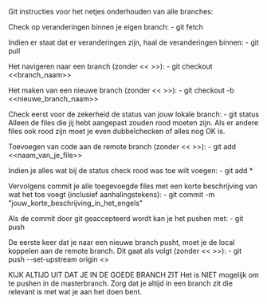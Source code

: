 Git instructies voor het netjes onderhouden van alle branches:

Check op veranderingen binnen je eigen branch:
	- git fetch

Indien er staat dat er veranderingen zijn, haal de veranderingen binnen:
	- git pull


Het navigeren naar een branch (zonder << >>):
	- git checkout <<branch_naam>>

Het maken van een nieuwe branch (zonder << >>):
	- git checkout -b <<nieuwe_branch_naam>>


Check eerst voor de zekerheid de status van jouw lokale branch:
	- git status
Alleen de files die jij hebt aangepast zouden rood moeten zijn.
Als er andere files ook rood zijn moet je even dubbelchecken of alles nog OK is.

Toevoegen van code aan de remote branch (zonder << >>):
	- git add <<naam_van_je_file>>

Indien je alles wat bij de status check rood was toe wilt voegen:
	- git add *

Vervolgens commit je alle toegevoegde files met een korte beschrijving van wat het toe voegt (inclusief aanhalingstekens):
	- git commit -m "jouw_korte_beschrijving_in_het_engels"

Als de commit door git geaccepteerd wordt kan je het pushen met:
	- git push

De eerste keer dat je naar een nieuwe branch pusht, moet je de local koppelen aan de remote branch. Dit gaat als volgt (zonder << >>):
	- git push --set-upstream origin <<branchnaam>>

KIJK ALTIJD UIT DAT JE IN DE GOEDE BRANCH ZIT
Het is NIET mogelijk om te pushen in de masterbranch.
Zorg dat je altijd in een branch zit die relevant is met wat je aan het doen bent.
